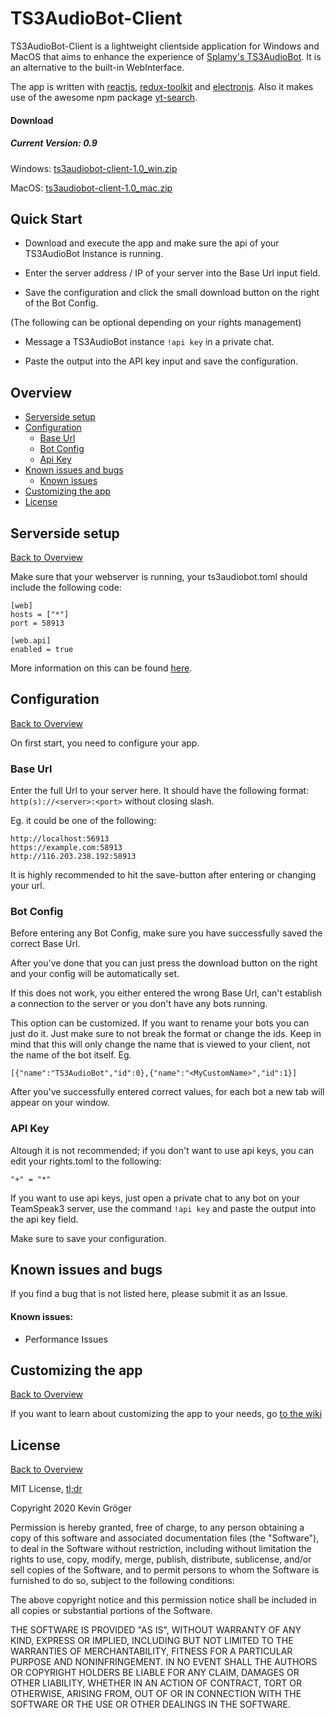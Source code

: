 # TS3AudioBot-Client

TS3AudioBot-Client is a lightweight clientside application for Windows and MacOS
that aims to enhance the experience of [Splamy's TS3AudioBot](https://github.com/Splamy/TS3AudioBot). It is an alternative to the built-in WebInterface.
 
The app is written with [reactjs](https://reactjs.org/), [redux-toolkit](https://redux-toolkit.js.org/) and [electronjs](https://www.electronjs.org/). Also it makes use of the awesome npm package [yt-search](https://www.npmjs.com/package/yt-search).

#### Download

##### Current Version: 0.9

Windows: [ts3audiobot-client-1.0_win.zip](https://github.com/kevingroeger/TS3AudioBot-Client/releases/download/v1.0/ts3audiobot-client_1.0_win.zip)

MacOS: [ts3audiobot-client-1.0_mac.zip](https://github.com/kevingroeger/TS3AudioBot-Client/releases/download/v1.0/ts3audiobot-client_1.0_mac.zip)

## Quick Start

 - Download and execute the app and make sure the api of your TS3AudioBot Instance is running.

 - Enter the server address / IP of your server into the Base Url input field.

 - Save the configuration and click the small download button on the right of the Bot Config.

(The following can be optional depending on your rights management)

 - Message a TS3AudioBot instance `!api key` in a private chat.

 - Paste the output into the API key input and save the configuration. 

## Overview

 - [Serverside setup](#serverside-setup)
 - [Configuration](#configuration)
    - [Base Url](#base-url)
    - [Bot Config](#bot-config)
    - [Api Key](#api-key)
 - [Known issues and bugs](#known-issues-and-bugs)
    - [Known issues](#known-issues)
 - [Customizing the app](#customizing-the-app)
 - [License](#license)

## Serverside setup

[Back to Overview](#overview)

Make sure that your webserver is running, your ts3audiobot.toml should include the following code:
```$xslt
[web]
hosts = ["*"]
port = 58913

[web.api]
enabled = true
```
More information on this can be found [here](https://github.com/Splamy/TS3AudioBot/wiki/WebAPI).

## Configuration

[Back to Overview](#overview)

On first start, you need to configure your app.

### Base Url

Enter the full Url to your server here. It should have the following format:
`http(s)://<server>:<port>` without closing slash.

Eg. it could be one of the following:
```
http://localhost:56913
https://example.com:58913
http://116.203.238.192:58913
```

It is highly recommended to hit the save-button after entering or changing your url.

### Bot Config

Before entering any Bot Config, make sure you have successfully saved the correct Base Url.

After you've done that you can just press the download button on the right and your config will be automatically set.

If this does not work, you either entered the wrong Base Url, can't establish a connection to the server or you don't have any bots running.

This option can be customized. If you want to rename your bots you can just do it. Just make sure to not break the format or change the ids. Keep in mind that this will only change the name that is viewed to your client, not the name of the bot itself.
Eg. 
```
[{"name":"TS3AudioBot","id":0},{"name":"<MyCustomName>","id":1}]
```

After you've successfully entered correct values, for each bot a new tab will appear on your window.

### API Key

Altough it is not recommended; if you don't want to use api keys, you can edit your rights.toml to the following:
```$xslt
"+" = "*"
```

If you want to use api keys, just open a private chat to any bot on your TeamSpeak3 server, use the command `!api key` and paste the output into the api key field.

Make sure to save your configuration. 

## Known issues and bugs

If you find a bug that is not listed here, please submit it as an Issue.

#### Known issues:

 - Performance Issues 

## Customizing the app

[Back to Overview](#overview)

If you want to learn about customizing the app to your needs, go [to the wiki](https://github.com/kevingroeger/TS3AudioBot-Client/wiki/)

## License

[Back to Overview](#overview)

MIT License, [tl;dr](https://tldrlegal.com/license/mit-license)

Copyright 2020 Kevin Gröger

Permission is hereby granted, free of charge, to any person obtaining a copy of this software and associated documentation files (the "Software"), to deal in the Software without restriction, including without limitation the rights to use, copy, modify, merge, publish, distribute, sublicense, and/or sell copies of the Software, and to permit persons to whom the Software is furnished to do so, subject to the following conditions:

The above copyright notice and this permission notice shall be included in all copies or substantial portions of the Software.

THE SOFTWARE IS PROVIDED "AS IS", WITHOUT WARRANTY OF ANY KIND, EXPRESS OR IMPLIED, INCLUDING BUT NOT LIMITED TO THE WARRANTIES OF MERCHANTABILITY, FITNESS FOR A PARTICULAR PURPOSE AND NONINFRINGEMENT. IN NO EVENT SHALL THE AUTHORS OR COPYRIGHT HOLDERS BE LIABLE FOR ANY CLAIM, DAMAGES OR OTHER LIABILITY, WHETHER IN AN ACTION OF CONTRACT, TORT OR OTHERWISE, ARISING FROM, OUT OF OR IN CONNECTION WITH THE SOFTWARE OR THE USE OR OTHER DEALINGS IN THE SOFTWARE.

